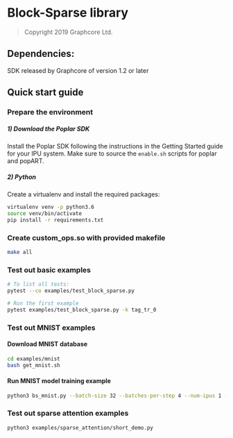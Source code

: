 # Block-Sparse library

> Copyright 2019 Graphcore Ltd.

## Dependencies:

SDK released by Graphcore of version 1.2 or later

## Quick start guide

### Prepare the environment

##### 1) Download the Poplar SDK

  Install the Poplar SDK following the instructions in the Getting Started guide for your IPU system. Make sure to source the `enable.sh`
  scripts for poplar and popART.

##### 2) Python

Create a virtualenv and install the required packages:

```bash
virtualenv venv -p python3.6
source venv/bin/activate
pip install -r requirements.txt
```

### Create custom_ops.so with provided makefile
```bash
make all
```

### Test out basic examples
```bash
# To list all tests:
pytest --co examples/test_block_sparse.py

# Run the first example
pytest examples/test_block_sparse.py -k tag_tr_0
```

### Test out MNIST examples
#### Download MNIST database
```bash
cd examples/mnist
bash get_mnist.sh
```
#### Run MNIST model training example
```bash
python3 bs_mnist.py --batch-size 32 --batches-per-step 4 --num-ipus 1 --hidden-size 16 --sparsity-level 0.7 ./data
```

### Test out sparse attention examples
```
python3 examples/sparse_attention/short_demo.py 
```
